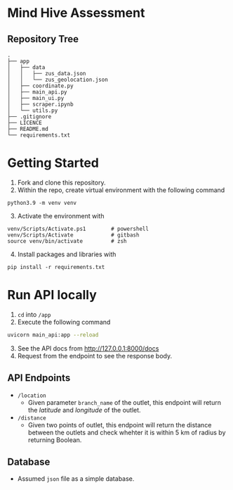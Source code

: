 # Mind Hive Assessment
## Repository Tree
```
.
├── app
│   ├── data
│   │   ├── zus_data.json
│   │   └── zus_geolocation.json
│   ├── coordinate.py
│   ├── main_api.py
│   ├── main_ui.py
│   ├── scraper.ipynb
│   └── utils.py
├── .gitignore
├── LICENCE
├── README.md
└── requirements.txt
```

# Getting Started
1. Fork and clone this repository.
2. Within the repo, create virtual environment with the following command
```
python3.9 -m venv venv
```
3. Activate the environment with
```
venv/Scripts/Activate.ps1        # powershell
venv/Scripts/Activate            # gitbash
source venv/bin/activate         # zsh
```
4. Install packages and libraries with
```
pip install -r requirements.txt
```

# Run API locally
1. `cd` into `/app`
2. Execute the following command
```bash
uvicorn main_api:app --reload
```
3. See the API docs from http://127.0.0.1:8000/docs
3. Request from the endpoint to see the response body.

## API Endpoints

- `/location`
  - Given parameter `branch_name` of the outlet, this endpoint will return the *latitude* and *longitude* of the outlet.
- `/distance`
  - Given two points of outlet, this endpoint will return the distance between the outlets and check whehter it is within 5 km of radius by returning Boolean.
 
## Database
- Assumed `json` file as a simple database. 
